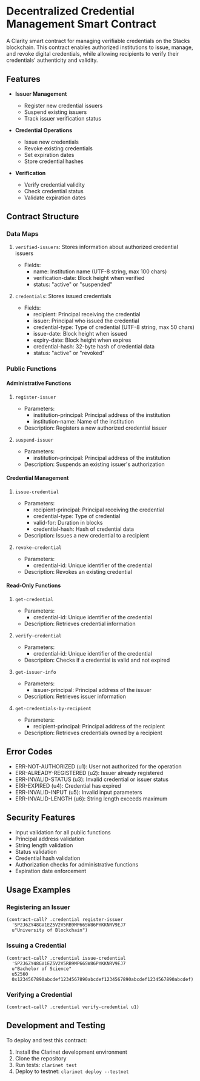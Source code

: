 # Decentralized Credential Management Smart Contract

A Clarity smart contract for managing verifiable credentials on the Stacks blockchain. This contract enables authorized institutions to issue, manage, and revoke digital credentials, while allowing recipients to verify their credentials' authenticity and validity.

## Features

- **Issuer Management**
  - Register new credential issuers
  - Suspend existing issuers
  - Track issuer verification status

- **Credential Operations**
  - Issue new credentials
  - Revoke existing credentials
  - Set expiration dates
  - Store credential hashes

- **Verification**
  - Verify credential validity
  - Check credential status
  - Validate expiration dates

## Contract Structure

### Data Maps

1. `verified-issuers`: Stores information about authorized credential issuers
   - Fields:
     - name: Institution name (UTF-8 string, max 100 chars)
     - verification-date: Block height when verified
     - status: "active" or "suspended"

2. `credentials`: Stores issued credentials
   - Fields:
     - recipient: Principal receiving the credential
     - issuer: Principal who issued the credential
     - credential-type: Type of credential (UTF-8 string, max 50 chars)
     - issue-date: Block height when issued
     - expiry-date: Block height when expires
     - credential-hash: 32-byte hash of credential data
     - status: "active" or "revoked"

### Public Functions

#### Administrative Functions

1. `register-issuer`
   - Parameters:
     - institution-principal: Principal address of the institution
     - institution-name: Name of the institution
   - Description: Registers a new authorized credential issuer

2. `suspend-issuer`
   - Parameters:
     - institution-principal: Principal address of the institution
   - Description: Suspends an existing issuer's authorization

#### Credential Management

1. `issue-credential`
   - Parameters:
     - recipient-principal: Principal receiving the credential
     - credential-type: Type of credential
     - valid-for: Duration in blocks
     - credential-hash: Hash of credential data
   - Description: Issues a new credential to a recipient

2. `revoke-credential`
   - Parameters:
     - credential-id: Unique identifier of the credential
   - Description: Revokes an existing credential

#### Read-Only Functions

1. `get-credential`
   - Parameters:
     - credential-id: Unique identifier of the credential
   - Description: Retrieves credential information

2. `verify-credential`
   - Parameters:
     - credential-id: Unique identifier of the credential
   - Description: Checks if a credential is valid and not expired

3. `get-issuer-info`
   - Parameters:
     - issuer-principal: Principal address of the issuer
   - Description: Retrieves issuer information

4. `get-credentials-by-recipient`
   - Parameters:
     - recipient-principal: Principal address of the recipient
   - Description: Retrieves credentials owned by a recipient

## Error Codes

- ERR-NOT-AUTHORIZED (u1): User not authorized for the operation
- ERR-ALREADY-REGISTERED (u2): Issuer already registered
- ERR-INVALID-STATUS (u3): Invalid credential or issuer status
- ERR-EXPIRED (u4): Credential has expired
- ERR-INVALID-INPUT (u5): Invalid input parameters
- ERR-INVALID-LENGTH (u6): String length exceeds maximum

## Security Features

- Input validation for all public functions
- Principal address validation
- String length validation
- Status validation
- Credential hash validation
- Authorization checks for administrative functions
- Expiration date enforcement

## Usage Examples

### Registering an Issuer
```clarity
(contract-call? .credential register-issuer 
  'SP2J6ZY48GV1EZ5V2V5RB9MP66SW86PYKKNRV9EJ7 
  u"University of Blockchain")
```

### Issuing a Credential
```clarity
(contract-call? .credential issue-credential
  'SP2J6ZY48GV1EZ5V2V5RB9MP66SW86PYKKNRV9EJ7
  u"Bachelor of Science"
  u52560
  0x1234567890abcdef1234567890abcdef1234567890abcdef1234567890abcdef)
```

### Verifying a Credential
```clarity
(contract-call? .credential verify-credential u1)
```

## Development and Testing

To deploy and test this contract:

1. Install the Clarinet development environment
2. Clone the repository
3. Run tests: `clarinet test`
4. Deploy to testnet: `clarinet deploy --testnet`